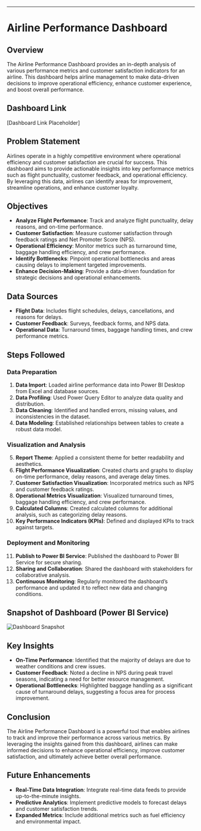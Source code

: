 

---

# Airline Performance Dashboard

## Overview

The Airline Performance Dashboard provides an in-depth analysis of various performance metrics and customer satisfaction indicators for an airline. This dashboard helps airline management to make data-driven decisions to improve operational efficiency, enhance customer experience, and boost overall performance.

## Dashboard Link

[Dashboard Link Placeholder]

## Problem Statement

Airlines operate in a highly competitive environment where operational efficiency and customer satisfaction are crucial for success. This dashboard aims to provide actionable insights into key performance metrics such as flight punctuality, customer feedback, and operational efficiency. By leveraging this data, airlines can identify areas for improvement, streamline operations, and enhance customer loyalty.

## Objectives

- **Analyze Flight Performance**: Track and analyze flight punctuality, delay reasons, and on-time performance.
- **Customer Satisfaction**: Measure customer satisfaction through feedback ratings and Net Promoter Score (NPS).
- **Operational Efficiency**: Monitor metrics such as turnaround time, baggage handling efficiency, and crew performance.
- **Identify Bottlenecks**: Pinpoint operational bottlenecks and areas causing delays to implement targeted improvements.
- **Enhance Decision-Making**: Provide a data-driven foundation for strategic decisions and operational enhancements.

## Data Sources

- **Flight Data**: Includes flight schedules, delays, cancellations, and reasons for delays.
- **Customer Feedback**: Surveys, feedback forms, and NPS data.
- **Operational Data**: Turnaround times, baggage handling times, and crew performance metrics.

## Steps Followed

### Data Preparation

1. **Data Import**: Loaded airline performance data into Power BI Desktop from Excel and database sources.
2. **Data Profiling**: Used Power Query Editor to analyze data quality and distribution.
3. **Data Cleaning**: Identified and handled errors, missing values, and inconsistencies in the dataset.
4. **Data Modeling**: Established relationships between tables to create a robust data model.

### Visualization and Analysis

5. **Report Theme**: Applied a consistent theme for better readability and aesthetics.
6. **Flight Performance Visualization**: Created charts and graphs to display on-time performance, delay reasons, and average delay times.
7. **Customer Satisfaction Visualization**: Incorporated metrics such as NPS and customer feedback ratings.
8. **Operational Metrics Visualization**: Visualized turnaround times, baggage handling efficiency, and crew performance.
9. **Calculated Columns**: Created calculated columns for additional analysis, such as categorizing delay reasons.
10. **Key Performance Indicators (KPIs)**: Defined and displayed KPIs to track against targets.

### Deployment and Monitoring

11. **Publish to Power BI Service**: Published the dashboard to Power BI Service for secure sharing.
12. **Sharing and Collaboration**: Shared the dashboard with stakeholders for collaborative analysis.
13. **Continuous Monitoring**: Regularly monitored the dashboard’s performance and updated it to reflect new data and changing conditions.

## Snapshot of Dashboard (Power BI Service)

![Dashboard Snapshot](#)

## Key Insights

- **On-Time Performance**: Identified that the majority of delays are due to weather conditions and crew issues.
- **Customer Feedback**: Noted a decline in NPS during peak travel seasons, indicating a need for better resource management.
- **Operational Bottlenecks**: Highlighted baggage handling as a significant cause of turnaround delays, suggesting a focus area for process improvement.

## Conclusion

The Airline Performance Dashboard is a powerful tool that enables airlines to track and improve their performance across various metrics. By leveraging the insights gained from this dashboard, airlines can make informed decisions to enhance operational efficiency, improve customer satisfaction, and ultimately achieve better overall performance.

## Future Enhancements

- **Real-Time Data Integration**: Integrate real-time data feeds to provide up-to-the-minute insights.
- **Predictive Analytics**: Implement predictive models to forecast delays and customer satisfaction trends.
- **Expanded Metrics**: Include additional metrics such as fuel efficiency and environmental impact.
